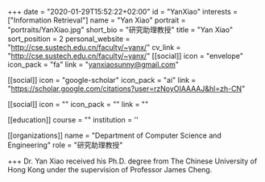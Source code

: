 +++
date = "2020-01-29T15:52:22+02:00"
id = "YanXiao"
interests = ["Information Retrieval"]
name = "Yan Xiao"
portrait = "portraits/YanXiao.jpg"
short_bio = "研究助理教授"
title = "Yan Xiao"
sort_position = 2
personal_website = "http://cse.sustech.edu.cn/faculty/~yanx/"
cv_link = "http://cse.sustech.edu.cn/faculty/~yanx/"
[[social]]
    icon = "envelope"
    icon_pack = "fa"
    link = "yanxiaosunny@gmail.com"

[[social]]
    icon = "google-scholar"
    icon_pack = "ai"
    link = "https://scholar.google.com/citations?user=rzNoyOIAAAAJ&hl=zh-CN"

[[social]]
    icon = ""
    icon_pack = ""
    link = ""

[[education]]
    course = ""
    institution = ''
 

[[organizations]]
    name = "Department of Computer Science and Engineering"
    role = "研究助理教授"

+++
Dr. Yan Xiao received his Ph.D. degree from The Chinese University of Hong Kong under the supervision of Professor James Cheng.
